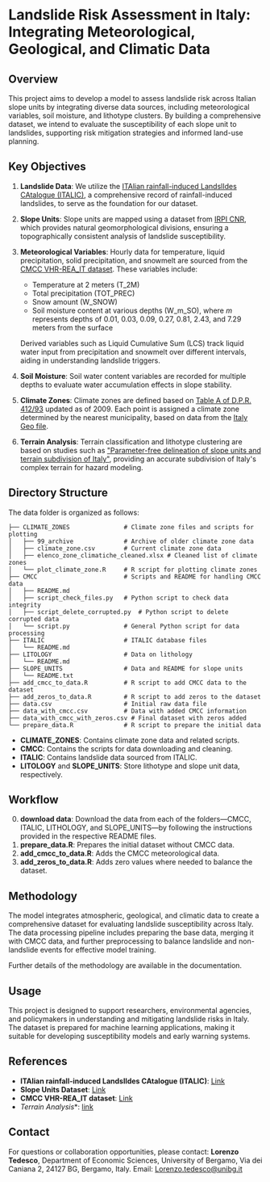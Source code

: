 # Landslide Risk Assessment in Italy: Integrating Meteorological, Geological, and Climatic Data

## Overview
This project aims to develop a model to assess landslide risk across Italian slope units by integrating diverse data sources, including meteorological variables, soil moisture, and lithotype clusters. By building a comprehensive dataset, we intend to evaluate the susceptibility of each slope unit to landslides, supporting risk mitigation strategies and informed land-use planning.

## Key Objectives
1. **Landslide Data**: We utilize the [ITAlian rainfall-induced LandslIdes CAtalogue (ITALIC)](https://zenodo.org/records/8009366), a comprehensive record of rainfall-induced landslides, to serve as the foundation for our dataset.
2. **Slope Units**: Slope units are mapped using a dataset from [IRPI CNR](https://geomorphology.irpi.cnr.it/tools/slope-units), which provides natural geomorphological divisions, ensuring a topographically consistent analysis of landslide susceptibility.
3. **Meteorological Variables**: Hourly data for temperature, liquid precipitation, solid precipitation, and snowmelt are sourced from the [CMCC VHR-REA_IT dataset](https://www.mdpi.com/2306-5729/6/8/88). These variables include:
   - Temperature at 2 meters (T_2M)
   - Total precipitation (TOT_PREC)
   - Snow amount (W_SNOW)
   - Soil moisture content at various depths (W_m_SO), where *m* represents depths of 0.01, 0.03, 0.09, 0.27, 0.81, 2.43, and 7.29 meters from the surface

   Derived variables such as Liquid Cumulative Sum (LCS) track liquid water input from precipitation and snowmelt over different intervals, aiding in understanding landslide triggers.
4. **Soil Moisture**: Soil water content variables are recorded for multiple depths to evaluate water accumulation effects in slope stability.
5. **Climate Zones**: Climate zones are defined based on [Table A of D.P.R. 412/93](https://www.certifico.com/impianti/documenti-impianti/337-documenti-impianti-riservati/7099-zone-climatiche-tabella-a-aggiornata-d-p-r-412-1993) updated as of 2009. Each point is assigned a climate zone determined by the nearest municipality, based on data from the [Italy Geo file](https://github.com/MatteoHenryChinaski/Comuni-Italiani-2018-Sql-Json-excel/blob/master/italy_geo.xlsx).
6. **Terrain Analysis**: Terrain classification and lithotype clustering are based on studies such as ["Parameter-free delineation of slope units and terrain subdivision of Italy"](https://www.sciencedirect.com/science/article/pii/S0169555X20300969), providing an accurate subdivision of Italy's complex terrain for hazard modeling.

## Directory Structure
The data folder is organized as follows:
```
├── CLIMATE_ZONES               # Climate zone files and scripts for plotting
│   ├── 99_archive              # Archive of older climate zone data
│   ├── climate_zone.csv        # Current climate zone data
│   ├── elenco_zone_climatiche_cleaned.xlsx # Cleaned list of climate zones
│   └── plot_climate_zone.R     # R script for plotting climate zones
├── CMCC                        # Scripts and README for handling CMCC data
│   ├── README.md
│   ├── script_check_files.py   # Python script to check data integrity
│   ├── script_delete_corrupted.py  # Python script to delete corrupted data
│   └── script.py               # General Python script for data processing
├── ITALIC                      # ITALIC database files
│   └── README.md
├── LITOLOGY                    # Data on lithology
│   └── README.md
├── SLOPE_UNITS                 # Data and README for slope units
│   └── README.txt
├── add_cmcc_to_data.R          # R script to add CMCC data to the dataset
├── add_zeros_to_data.R         # R script to add zeros to the dataset
├── data.csv                    # Initial raw data file
├── data_with_cmcc.csv          # Data with added CMCC information
├── data_with_cmcc_with_zeros.csv # Final dataset with zeros added
└── prepare_data.R              # R script to prepare the initial data

```
- **CLIMATE_ZONES**: Contains climate zone data and related scripts.
- **CMCC**: Contains the scripts for data downloading and cleaning.
- **ITALIC**: Contains landslide data sourced from ITALIC.
- **LITOLOGY** and **SLOPE_UNITS**: Store lithotype and slope unit data, respectively.

## Workflow
0. **download data**: Download the data from each of the folders—CMCC, ITALIC, LITHOLOGY, and SLOPE_UNITS—by following the instructions provided in the respective README files.  
1. **prepare_data.R**: Prepares the initial dataset without CMCC data.
2. **add_cmcc_to_data.R**: Adds the CMCC meteorological data.
3. **add_zeros_to_data.R**: Adds zero values where needed to balance the dataset.


## Methodology
The model integrates atmospheric, geological, and climatic data to create a comprehensive dataset for evaluating landslide susceptibility across Italy. The data processing pipeline includes preparing the base data, merging it with CMCC data, and further preprocessing to balance landslide and non-landslide events for effective model training.

Further details of the methodology are available in the documentation.

## Usage
This project is designed to support researchers, environmental agencies, and policymakers in understanding and mitigating landslide risks in Italy. The dataset is prepared for machine learning applications, making it suitable for developing susceptibility models and early warning systems.

## References
- **ITAlian rainfall-induced LandslIdes CAtalogue (ITALIC)**: [Link](https://zenodo.org/records/8009366)
- **Slope Units Dataset**: [Link](https://geomorphology.irpi.cnr.it/tools/slope-units)
- **CMCC VHR-REA_IT dataset**: [Link](https://www.mdpi.com/2306-5729/6/8/88)
- *Terrain Analysis**: [link](https://www.sciencedirect.com/science/article/pii/S0169555X20300969)

## Contact
For questions or collaboration opportunities, please contact:
**Lorenzo Tedesco**, Department of Economic Sciences, University of Bergamo, Via dei Caniana 2, 24127 BG, Bergamo, Italy.
Email: Lorenzo.tedesco@unibg.it


